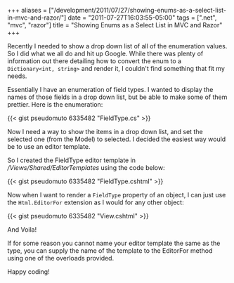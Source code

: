 +++
aliases = ["/development/2011/07/27/showing-enums-as-a-select-list-in-mvc-and-razor/"]
date    = "2011-07-27T16:03:55-05:00"
tags    = [".net", "mvc", "razor"]
title   = "Showing Enums as a Select List in MVC and Razor"
+++

Recently I needed to show a drop down list of all of the enumeration values. So I did what we all do and hit up Google.
While there was plenty of information out there detailing how to convert the enum to a `Dictionary<int, string>` and
render it, I couldn't find something that fit my needs.

Essentially I have an enumeration of field types. I wanted to display the names of those fields in a drop down list, but
be able to make some of them prettier. Here is the enumeration:

{{< gist pseudomuto 6335482 "FieldType.cs" >}}

Now I need a way to show the items in a drop down list, and set the selected one (from the Model) to selected. I decided
the easiest way would be to use an editor template. 

So I created the FieldType editor template in _/Views/Shared/EditorTemplates_ using the code below:

{{< gist pseudomuto 6335482 "FieldType.cshtml" >}}

Now when I want to render a `FieldType` property of an object, I can just use the `Html.EditorFor` extension as I would
for any other object:

{{< gist pseudomuto 6335482 "View.cshtml" >}}

And Voila!

If for some reason you cannot name your editor template the same as the type, you can supply the name of the template to
the EditorFor method using one of the overloads provided.

Happy coding!
